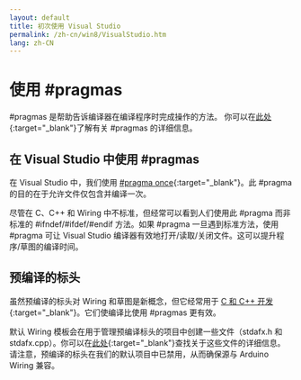 ```yaml
---
layout: default
title: 初次使用 Visual Studio
permalink: /zh-cn/win8/VisualStudio.htm
lang: zh-CN
---
```


# 使用 \#pragmas

#pragmas 是帮助告诉编译器在编译程序时完成操作的方法。
你可以在[此处](http://www.programmershare.com/2784880/){:target="_blank"}了解有关 \#pragmas 的详细信息。

## 在 Visual Studio 中使用 \#pragmas

在 Visual Studio 中，我们使用 [\#pragma once](http://en.wikipedia.org/wiki/Pragma_once){:target="_blank"}。此 \#pragma 的目的在于允许文件仅包含并编译一次。

尽管在 C、C++ 和 Wiring 中不标准，但经常可以看到人们使用此 \#pragma 而非标准的 \#ifndef/\#ifdef/\#endif 方法。如果 \#pragma 一旦遇到标准方法，使用 \#pragma 可让 Visual Studio 编译器有效地打开/读取/关闭文件。这可以提升程序/草图的编译时间。

## 预编译的标头

虽然预编译的标头对 Wiring 和草图是新概念，但它经常用于 [C 和 C++ 开发](http://en.wikipedia.org/wiki/Precompiled_header){:target="_blank"}。它们使编译比使用 \#pragmas 更有效。

默认 Wiring 模板会在用于管理预编译标头的项目中创建一些文件（stdafx.h 和 stdafx.cpp）。你可以在[此处](http://msdn.microsoft.com/zh-cn/library/h552b3ca.aspx){:target="_blank"}查找关于这些文件的详细信息。请注意，预编译的标头在我们的默认项目中已禁用，从而确保源与 Arduino Wiring 兼容。
